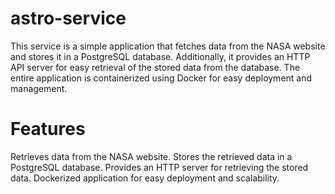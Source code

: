 # astro-service
This service is a simple application that fetches data from the NASA website 
and stores it in a PostgreSQL database. 
Additionally, it provides an HTTP API server for easy retrieval of the stored data from the database.
The entire application is containerized using Docker for easy deployment and management.

# Features
Retrieves data from the NASA website.
Stores the retrieved data in a PostgreSQL database.
Provides an HTTP server for retrieving the stored data.
Dockerized application for easy deployment and scalability.
